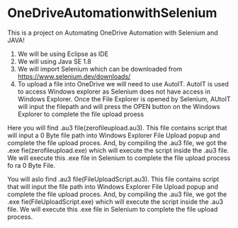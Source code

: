 # OneDriveAutomationwithSelenium


This is a project on Automating OneDrive Automation with Selenium and JAVA!

1) We will be using Eclipse as IDE
2) We will using Java SE 1.8
3) We will import Selenium which can be downloaded from https://www.selenium.dev/downloads/
4) To upload a file into OneDrive we will need to use AutoIT. AutoIT is used to access Windows explorer as Selenium does not have access in Windows Explorer. Once the File Explorer is opened by Selenium, AUtoIT will input the filepath and will press the OPEN button on the Windows Explorer to complete the file upload proess 



Here you will find .au3 file(zerofileupload.au3). This file contains script that will input a 0 Byte file path into Windows Explorer File Upload popup and complete the file upload proces. And, by compiling the .au3 file, we got the .exe fie(zerofileupload.exe) which will execute the script inside the .au3 file. We will execute this .exe file in Selenium to complete the file upload process fo ra 0 Byte File. 

 
You will aslo find .au3 file(FileUploadScript.au3). This file contains script that will input the file path into Windows Explorer File Upload popup and complete the file upload proces. And, by compiling the .au3 file, we got the .exe fie(FileUploadScript.exe) which will execute the script inside the .au3 file. We will execute this .exe file in Selenium to complete the file upload process. 
 
